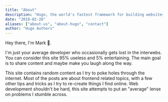 ```yaml
---
title: "About"
description: "Hugo, the world's fastest framework for building websites"
date: "2019-02-28"
aliases: ["about-us", "about-hugo", "contact"]
author: "Hugo Authors"
---
```


Hey there, I'm Mark :wave:.

I'm just your average developer who occasionally gets lost in the interwebs. You can consider this site 95% useless and 5% entertaining. The main goal is to share content and maybe make you laugh along the way.

This site contains random content as I try to poke holes through the internet. Most of the posts are about frontend related topics, with a few other tips and tricks as I try to re-create things I find online. Web development shouldn't be hard, this site attempts to put an "average" lense on problems I stumble across.